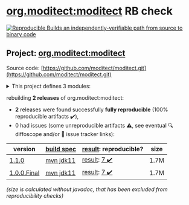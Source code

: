 [org.moditect:moditect](https://central.sonatype.com/artifact/org.moditect/moditect/versions) RB check
=======

[![Reproducible Builds](https://reproducible-builds.org/images/logos/rb.svg) an independently-verifiable path from source to binary code](https://reproducible-builds.org/)

## Project: [org.moditect:moditect](https://central.sonatype.com/artifact/org.moditect/moditect/versions)

Source code: [https://github.com/moditect/moditect.git](https://github.com/moditect/moditect.git)

<details><summary>This project defines 3 modules:</summary>

* [org.moditect:moditect](https://central.sonatype.com/artifact/org.moditect/moditect/1.1.0)
* [org.moditect:moditect-maven-plugin](https://central.sonatype.com/artifact/org.moditect/moditect-maven-plugin/1.1.0)
* [org.moditect:moditect-parent](https://central.sonatype.com/artifact/org.moditect/moditect-parent/1.1.0)
</details>

rebuilding **2 releases** of org.moditect:moditect:
- **2** releases were found successfully **fully reproducible** (100% reproducible artifacts :heavy_check_mark:),
- 0 had issues (some unreproducible artifacts :warning:, see eventual :mag: diffoscope and/or :memo: issue tracker links):

| version | [build spec](/BUILDSPEC.md) | [result](https://reproducible-builds.org/docs/jvm/): reproducible? | size |
| -- | --------- | ------ | -- |
| [1.1.0](https://central.sonatype.com/artifact/org.moditect/moditect/1.1.0/pom) | [mvn jdk11](moditect-1.1.0.buildspec) | [result](moditect-aggregator-1.1.0.buildinfo): [7 :heavy_check_mark: ](moditect-aggregator-1.1.0.buildcompare) | 1.7M |
| [1.0.0.Final](https://central.sonatype.com/artifact/org.moditect/moditect/1.0.0.Final/pom) | [mvn jdk11](moditect-1.0.0.Final.buildspec) | [result](moditect-aggregator-1.0.0.Final.buildinfo): [7 :heavy_check_mark: ](moditect-aggregator-1.0.0.Final.buildcompare) | 1.7M |

<i>(size is calculated without javadoc, that has been excluded from reproducibility checks)</i>
